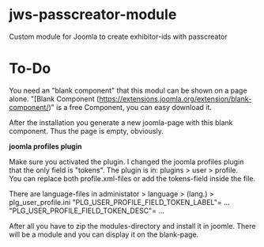# jws-passcreator-module
Custom module for Joomla to create exhibitor-ids with passcreator

# To-Do

You need an "blank component" that this modul can be shown on a page alone. "[Blank Component (https://extensions.joomla.org/extension/blank-component/)" is a free Component, you can easy download it.

After the installation you generate a new joomla-page with this blank component. Thus the page is empty, obviously.

**joomla profiles plugin**

Make sure you activated the plugin. 
I changed the joomla profiles plugin that the only field is "tokens". The plugin is in: plugins > user > profile.  
You can replace both profile.xml-files or add the tokens-field inside the file.

There are language-files in administator > language > (lang.) > plg_user_profile.ini
"PLG_USER_PROFILE_FIELD_TOKEN_LABEL"= ...  
"PLG_USER_PROFILE_FIELD_TOKEN_DESC"= ...

After all you have to zip the modules-directory and install it in joomle. There will be a module and you can display it on the blank-page.
